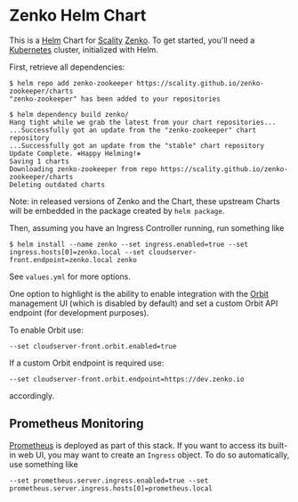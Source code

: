 Zenko Helm Chart
================
This is a [Helm] Chart for [Scality] [Zenko]. To get started, you'll need a
[Kubernetes] cluster, initialized with Helm.

First, retrieve all dependencies:

```shell
$ helm repo add zenko-zookeeper https://scality.github.io/zenko-zookeeper/charts
"zenko-zookeeper" has been added to your repositories

$ helm dependency build zenko/
Hang tight while we grab the latest from your chart repositories...
...Successfully got an update from the "zenko-zookeeper" chart repository
...Successfully got an update from the "stable" chart repository
Update Complete. ⎈Happy Helming!⎈
Saving 1 charts
Downloading zenko-zookeeper from repo https://scality.github.io/zenko-zookeeper/charts
Deleting outdated charts
```

Note: in released versions of Zenko and the Chart, these upstream Charts will
be embedded in the package created by `helm package`.

Then, assuming you have an Ingress Controller running, run something like

```shell
$ helm install --name zenko --set ingress.enabled=true --set ingress.hosts[0]=zenko.local --set cloudserver-front.endpoint=zenko.local zenko
```

See `values.yml` for more options.

One option to highlight is the ability to enable integration with the
[Orbit] management UI (which is disabled by default) and set a custom
Orbit API endpoint (for development purposes). 

To enable Orbit use:

```shell
--set cloudserver-front.orbit.enabled=true
```

If a custom Orbit endpoint is required use:

```shell
--set cloudserver-front.orbit.endpoint=https://dev.zenko.io
```

accordingly.

Prometheus Monitoring
---------------------
[Prometheus] is deployed as part of this stack. If you want to access its
built-in web UI, you may want to create an `Ingress` object. To do so
automatically, use something like

```shell
--set prometheus.server.ingress.enabled=true --set prometheus.server.ingress.hosts[0]=prometheus.local
```

[Helm]: https://helm.sh
[Scality]: https://scality.com
[Zenko]: https://zenko.io
[Kubernetes]: https://kubernetes.io
[Orbit]: https://admin.zenko.io/user
[Prometheus]: https://prometheus.io
